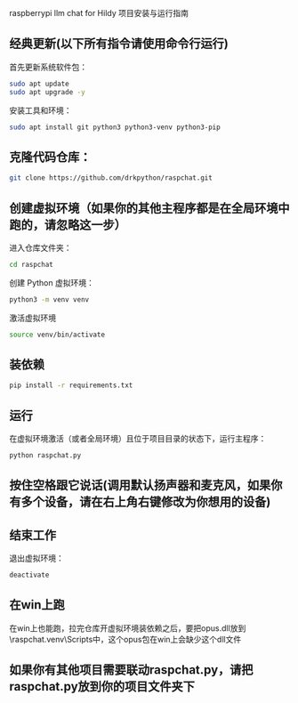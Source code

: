 raspberrypi llm chat for Hildy 项目安装与运行指南
## 经典更新(以下所有指令请使用命令行运行)
首先更新系统软件包：
```bash
sudo apt update
sudo apt upgrade -y
```
安装工具和环境：
```bash
sudo apt install git python3 python3-venv python3-pip
```
## 克隆代码仓库：
```bash
git clone https://github.com/drkpython/raspchat.git
```
## 创建虚拟环境（如果你的其他主程序都是在全局环境中跑的，请忽略这一步）
进入仓库文件夹：
```bash
cd raspchat
```
创建 Python 虚拟环境：
```bash
python3 -m venv venv
```
激活虚拟环境
```bash
source venv/bin/activate
```
## 装依赖
```bash
pip install -r requirements.txt
```
## 运行
在虚拟环境激活（或者全局环境）且位于项目目录的状态下，运行主程序：
```bash
python raspchat.py
```
## 按住空格跟它说话(调用默认扬声器和麦克风，如果你有多个设备，请在右上角右键修改为你想用的设备)

## 结束工作
退出虚拟环境：
```bash
deactivate
```
## 在win上跑
在win上也能跑，拉完仓库开虚拟环境装依赖之后，要把opus.dll放到\raspchat\.venv\Scripts中，这个opus包在win上会缺少这个dll文件

## 如果你有其他项目需要联动raspchat.py，请把raspchat.py放到你的项目文件夹下
